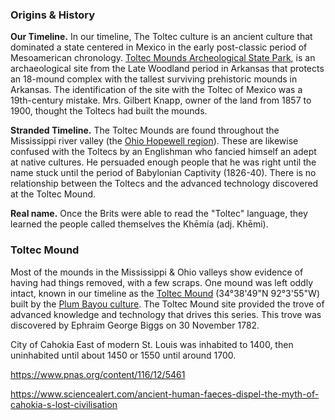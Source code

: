 ### Origins & History

**Our Timeline.** In our timeline, The Toltec culture is an ancient culture that dominated a state centered in Mexico in the early post-classic period of Mesoamerican chronology.
[Toltec Mounds Archeological State Park](https://en.wikipedia.org/wiki/Toltec_Mounds_Archeological_State_Park), is an archaeological site from the Late Woodland period in Arkansas that protects an 18-mound complex with the tallest surviving prehistoric mounds in Arkansas. The identification of the site with the Toltec of Mexico was a 19th-century mistake. Mrs. Gilbert Knapp, owner of the land from 1857 to 1900, thought the Toltecs had built the mounds.

**Stranded Timeline.** The Toltec Mounds are found throughout the Mississippi river valley (the [Ohio Hopewell region](https://en.wikipedia.org/wiki/Hopewell_tradition#Ohio_Hopewell_culture)). These are likewise confused with the Toltecs by an Englishman who fancied himself an adept at native cultures. He persuaded enough people that he was right until the name stuck until the period of Babylonian Captivity (1826-40). There is no relationship between the Toltecs and the advanced technology discovered at the Toltec Mound.

**Real name.** Once the Brits were able to read the "Toltec" language, they learned the people called themselves the Khēmía (adj. Khēmi).

### Toltec Mound

Most of the mounds in the Mississippi & Ohio valleys show evidence of having had things removed, with a few scraps. One mound was left oddly intact, known in our timeline as the [Toltec Mound](https://en.wikipedia.org/wiki/Toltec_Mounds_Archeological_State_Park) (34°38'49"N 92°3'55"W) built by the [Plum Bayou culture](https://en.wikipedia.org/wiki/Plum_Bayou_culture). The Toltec Mound site provided the trove of advanced knowledge and technology that drives this series. This trove was discovered by Ephraim George Biggs on 30 November 1782.

City of Cahokia East of modern St. Louis was inhabited to 1400, then uninhabited until about 1450 or 1550 until around 1700.

https://www.pnas.org/content/116/12/5461

https://www.sciencealert.com/ancient-human-faeces-dispel-the-myth-of-cahokia-s-lost-civilisation
